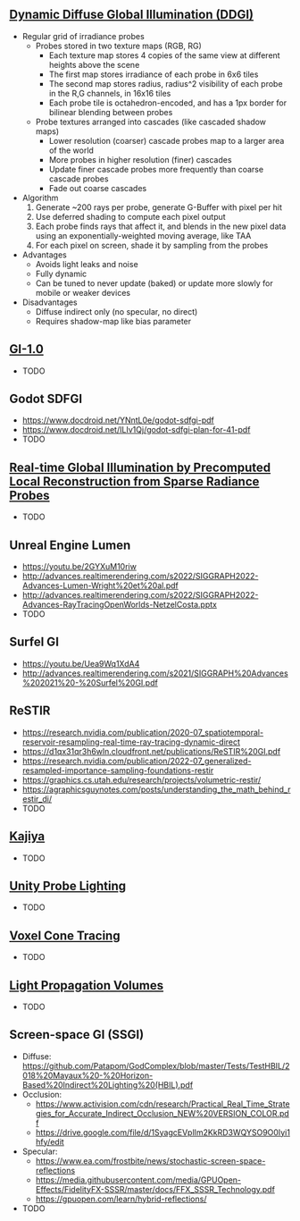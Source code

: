 ## [Dynamic Diffuse Global Illumination (DDGI)](https://morgan3d.github.io/articles/2019-04-01-ddgi/)
* Regular grid of irradiance probes
    * Probes stored in two texture maps (RGB, RG)
        * Each texture map stores 4 copies of the same view at different heights above the scene
        * The first map stores irradiance of each probe in 6x6 tiles
        * The second map stores radius, radius^2 visibility of each probe in the R,G channels, in 16x16 tiles
        * Each probe tile is octahedron-encoded, and has a 1px border for bilinear blending between probes
    * Probe textures arranged into cascades (like cascaded shadow maps)
        * Lower resolution (coarser) cascade probes map to a larger area of the world
        * More probes in higher resolution (finer) cascades
        * Update finer cascade probes more frequently than coarse cascade probes
        * Fade out coarse cascades
* Algorithm
    1. Generate ~200 rays per probe, generate G-Buffer with pixel per hit
    2. Use deferred shading to compute each pixel output
    3. Each probe finds rays that affect it, and blends in the new pixel data using an exponentially-weighted moving average, like TAA
    4. For each pixel on screen, shade it by sampling from the probes
* Advantages
    * Avoids light leaks and noise
    * Fully dynamic
    * Can be tuned to never update (baked) or update more slowly for mobile or weaker devices
* Disadvantages
    * Diffuse indirect only (no specular, no direct)
    * Requires shadow-map like bias parameter

## [GI-1.0](https://gpuopen.com/download/publications/GPUOpen2022_GI1_0.pdf)
* TODO

## Godot SDFGI
* https://www.docdroid.net/YNntL0e/godot-sdfgi-pdf
* https://www.docdroid.net/ILIv1Qj/godot-sdfgi-plan-for-41-pdf
* TODO

## [Real-time Global Illumination by Precomputed Local Reconstruction from Sparse Radiance Probes](https://arisilvennoinen.github.io/Projects/RTGI/index.html)
* TODO

## Unreal Engine Lumen
* https://youtu.be/2GYXuM10riw
* http://advances.realtimerendering.com/s2022/SIGGRAPH2022-Advances-Lumen-Wright%20et%20al.pdf
* http://advances.realtimerendering.com/s2022/SIGGRAPH2022-Advances-RayTracingOpenWorlds-NetzelCosta.pptx
* TODO

## Surfel GI
* https://youtu.be/Uea9Wq1XdA4
* http://advances.realtimerendering.com/s2021/SIGGRAPH%20Advances%202021%20-%20Surfel%20GI.pdf

## ReSTIR
* https://research.nvidia.com/publication/2020-07_spatiotemporal-reservoir-resampling-real-time-ray-tracing-dynamic-direct
* https://d1qx31qr3h6wln.cloudfront.net/publications/ReSTIR%20GI.pdf
* https://research.nvidia.com/publication/2022-07_generalized-resampled-importance-sampling-foundations-restir
* https://graphics.cs.utah.edu/research/projects/volumetric-restir/
* https://agraphicsguynotes.com/posts/understanding_the_math_behind_restir_di/
* TODO

## [Kajiya](https://github.com/EmbarkStudios/kajiya/blob/main/docs/gi-overview.md)
* TODO

## [Unity Probe Lighting](http://advances.realtimerendering.com/s2022/SIGGRAPH2022-Advances-Enemies-Ciardi%20et%20al.pdf)
* TODO

## [Voxel Cone Tracing](https://research.nvidia.com/publication/2011-09_interactive-indirect-illumination-using-voxel-cone-tracing)
* TODO

## [Light Propagation Volumes](https://www.advances.realtimerendering.com/s2009/Light_Propagation_Volumes.pdf)
* TODO

## Screen-space GI (SSGI)
* Diffuse: https://github.com/Patapom/GodComplex/blob/master/Tests/TestHBIL/2018%20Mayaux%20-%20Horizon-Based%20Indirect%20Lighting%20(HBIL).pdf
* Occlusion:
    * https://www.activision.com/cdn/research/Practical_Real_Time_Strategies_for_Accurate_Indirect_Occlusion_NEW%20VERSION_COLOR.pdf
    * https://drive.google.com/file/d/1SyagcEVplIm2KkRD3WQYSO9O0Iyi1hfy/edit
* Specular:
    * https://www.ea.com/frostbite/news/stochastic-screen-space-reflections
    * https://media.githubusercontent.com/media/GPUOpen-Effects/FidelityFX-SSSR/master/docs/FFX_SSSR_Technology.pdf
    * https://gpuopen.com/learn/hybrid-reflections/
* TODO
